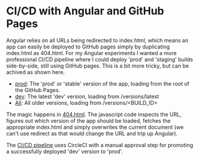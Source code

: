 # CI/CD with Angular and GitHub Pages

Angular relies on all URLs being redirected to index.html, which means an app can easily be deployed to GitHub pages simply by duplicating index.html as 404.html. For my Angular experiments I wanted a more professional CI/CD pipeline where I could deploy 'prod' and 'staging' builds side-by-side, still using GitHub pages. This is a bit more tricky, but can be achived as shown here.

- [prod](https://torbjorv.github.io/angular-gh-pages/): The 'prod' or 'stable' version of the app, loading from the root of the GitHub Pages. 
- [dev](https://torbjorv.github.io/angular-gh-pages/versions/latest): The latest 'dev' version, loading from /versions/latest
- [All](https://github.com/torbjorv/angular-gh-pages/blob/gh-pages/versions/versions.md): All older versions, loading from /versions/<BUILD_ID> 

The magic happens in [404.html](https://github.com/torbjorv/angular-gh-pages/blob/gh-pages/404.html). The javascript code inspects the URL, figures out which version of the app should be loaded, fetches the appropriate index.html and simply overwrites the current document (we can't use redirect as that would change the URL and trip up Angular). 

The [CI/CD pipeline](https://circleci.com/gh/torbjorv/workflows/angular-gh-pages) uses CircleCI with a manual approval step for promoting a successfully deployed 'dev' version to 'prod'.